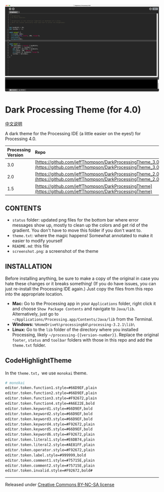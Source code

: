 ![screenshot](./screenshot.png)

Dark Processing Theme (for 4.0)
===================

[中文说明](./README_CN.md)

A dark theme for the Processing IDE (a little easier on the eyes!) for Processing 4.0.

| Processing Version | Repo |
| :---- | :---- |
| 3.0 | [https://github.com/jeffThompson/DarkProcessingTheme_3.0](https://github.com/jeffThompson/DarkProcessingTheme_3.0) |
| 2.0 | [https://github.com/jeffThompson/DarkProcessingTheme_2.0](https://github.com/jeffThompson/DarkProcessingTheme_2.0) |
| 1.5 | [https://github.com/jeffThompson/DarkProcessingTheme](https://github.com/jeffThompson/DarkProcessingTheme) |


## CONTENTS  

* `status` folder: updated png files for the bottom bar where error messages show up, mostly to clean up the colors and get rid of the gradient. You don't have to move this folder if you don't want to.  
* `theme.txt`: where the magic happens! Somewhat annotated to make it easier to modify yourself  
* `README.md`: this file  
* `screenshot.png`: a screenshot of the theme

## INSTALLATION

Before installing anything, be sure to make a copy of the original in case you hate these changes or it breaks something! (If you do have issues, you can just re-install the Processing IDE again.) Just copy the files from this repo into the appropriate location.

* **Mac:** Go to the Processing app in your `Applications` folder, right click it and choose `Show Package Contents` and navigate to  `Java/lib`. Alternatively, just go to `~/Applications/Processing.app/Contents/Java/lib` from the Terminal.
* **Windows:** `%HomeDrive%\processing64\processing-3.2.1\lib\`  
* **Linux:** Go to the `lib` folder of the directory where you installed Processing, likely `~/processing-{{version-number}}`. Replace the original `footer`, `status` and `toolbar` folders with those in this repo and add the `theme.txt` folder.

## CodeHighlightTheme

In the `theme.txt`，we use `monokai` theme.

```sh
# monokai
editor.token.function1.style=#66D9EF,plain
editor.token.function2.style=#66D9EF,plain
editor.token.function3.style=#F92672,plain
editor.token.function4.style=#A6E22E,bold
editor.token.keyword1.style=#66D9EF,bold
editor.token.keyword2.style=#66D9EF,bold
editor.token.keyword3.style=#66D9EF,bold
editor.token.keyword4.style=#F92672,plain
editor.token.keyword5.style=#66D9EF,bold
editor.token.keyword6.style=#F92672,plain
editor.token.literal1.style=#E6DB74,plain
editor.token.literal2.style=#AE81FF,plain
editor.token.operator.style=#F92672,plain
editor.token.label.style=#999999,bold
editor.token.comment1.style=#75715E,plain
editor.token.comment2.style=#75715E,plain
editor.token.invalid.style=#F92672,bold#
```


----------------

Released under [Creative Commons BY-NC-SA license](http://creativecommons.org/licenses/by-nc-sa/3.0/)